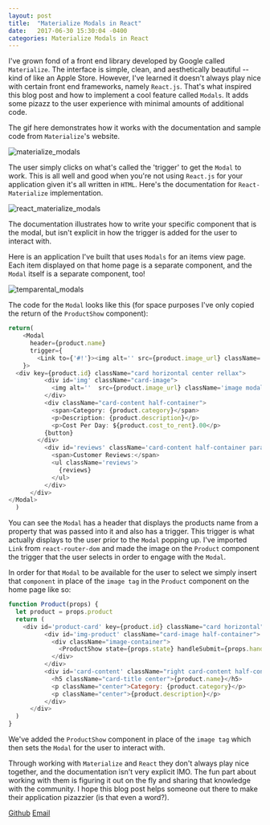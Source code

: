 ```yaml
---
layout: post
title:  "Materialize Modals in React"
date:   2017-06-30 15:30:04 -0400
categories: Materialize Modals in React
---
```


I've grown fond of a front end library developed by Google called `Materialize`. The interface is simple, clean, and aesthetically beautiful -- kind of like an Apple Store. However, I've learned it doesn't always play nice with certain front end frameworks, namely `React.js`. That's what inspired this blog post and how to implement a cool feature called `Modals`. It adds some pizazz to the user experience with minimal amounts of additional code. 

The gif here demonstrates how it works with the documentation and sample code from `Materialize`'s website.

![materialize_modals](https://rweber87.github.io/log-a-blog/assets/post7/materialize_modals.gif)

 The user simply clicks on what's called the 'trigger' to get the `Modal` to work. This is all well and good when you're not using `React.js` for your application given it's all written in `HTML`. Here's the documentation for `React-Materialize` implementation.

![react_materialize_modals](https://rweber87.github.io/log-a-blog/assets/post7/react_materialize_modals.gif)

The documentation illustrates how to write your specific component that is the modal, but isn't explicit in how the trigger is added for the user to interact with. 

Here is an application I've built that uses `Modals` for an items view page. Each item displayed on that home page is a separate component, and the `Modal` itself is a separate component, too! 

![temparental_modals](https://rweber87.github.io/log-a-blog/assets/post7/temparental_modal.gif)

The code for the `Modal` looks like this (for space purposes I've only copied the return of the `ProductShow` component):

```javascript
return(
    <Modal
      header={product.name}
      trigger={
        <Link to={'#!'}><img alt='' src={product.image_url} className='image modal-content image-product' /></Link>
    }>
  <div key={product.id} className="card horizontal center rellax">
          <div id='img' className="card-image">
            <img alt=''  src={product.image_url} className='image modal-content' />
          </div>
          <div className="card-content half-container">
            <span>Category: {product.category}</span>
            <p>Description: {product.description}</p>
            <p>Cost Per Day: ${product.cost_to_rent}.00</p>
          {button}
        </div>
          <div id='reviews' className='card-content half-container parallax-container'>
            <span>Customer Reviews:</span>
            <ul className='reviews'>
              {reviews}
            </ul>
          </div>
      </div>
</Modal>
  )
```

You can see the `Modal` has a header that displays the products name from a property that was passed into it and also has a trigger. This trigger is what actually displays to the user prior to the `Modal` popping up. I've imported `Link` from `react-router-dom` and made the image on the `Product` component the trigger that the user selects in order to engage with the `Modal`. 

In order for that `Modal` to be available for the user to select we simply insert that `component` in place of the `image tag` in the `Product` component on the home page like so: 

```javascript
function Product(props) {
  let product = props.product
  return (
    <div id='product-card' key={product.id} className="card horizontal">
          <div id='img-product' className="card-image half-container">
            <div className="image-container">
              <ProductShow state={props.state} handleSubmit={props.handleSubmit} handleSelectBox={props.handleSelectBox} product={product} />
            </div>
          </div>
          <div id='card-content' className="right card-content half-container">
            <h5 className="card-title center">{product.name}</h5>
            <p className="center">Category: {product.category}</p>
            <p className="center">{product.description}</p>
          </div>
      </div>
  )
}
```

We've added the `ProductShow` component in place of the `image tag` which then sets the `Modal` for the user to interact with. 

Through working with `Materialize` and `React` they don't always play nice together, and the documentation isn't very explicit IMO. The fun part about working with them is figuring it out on the fly and sharing that knowledge with the community. I hope this blog post helps someone out there to make their application pizazzier (is that even a word?).

[Github](https://github.com/rweber87)
[Email](rob.weber87@gmail.com)

<!-- Mapping for links :D [jekyll-docs]: https://jekyllrb.com/docs/home
[jekyll-gh]:   https://github.com/jekyll/jekyll
[jekyll-talk]: https://talk.jekyllrb.com/
 -->